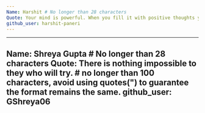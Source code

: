 ```yaml
---
Name: Harshit # No longer than 28 characters
Quote: Your mind is powerful. When you fill it with positive thoughts your whole world will change. # no longer than 100 characters, avoid using quotes(") to guarantee the format remains the same.
github_user: harshit-paneri
---
```

---
Name: Shreya Gupta # No longer than 28 characters
Quote: There is nothing impossible to they who will try. # no longer than 100 characters, avoid using quotes(") to guarantee the format remains the same.
github_user: GShreya06
---
